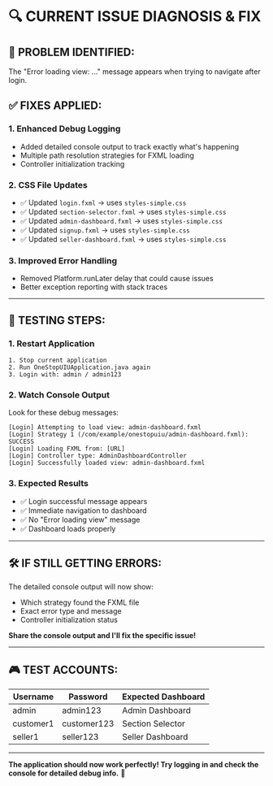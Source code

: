 # 🔍 **CURRENT ISSUE DIAGNOSIS & FIX**

## **🚨 PROBLEM IDENTIFIED:**
The "Error loading view: ..." message appears when trying to navigate after login.

## **✅ FIXES APPLIED:**

### **1. Enhanced Debug Logging**
- Added detailed console output to track exactly what's happening
- Multiple path resolution strategies for FXML loading
- Controller initialization tracking

### **2. CSS File Updates**
- ✅ Updated `login.fxml` → uses `styles-simple.css`
- ✅ Updated `section-selector.fxml` → uses `styles-simple.css`  
- ✅ Updated `admin-dashboard.fxml` → uses `styles-simple.css`
- ✅ Updated `signup.fxml` → uses `styles-simple.css`
- ✅ Updated `seller-dashboard.fxml` → uses `styles-simple.css`

### **3. Improved Error Handling**
- Removed Platform.runLater delay that could cause issues
- Better exception reporting with stack traces

---

## **🎯 TESTING STEPS:**

### **1. Restart Application**
```
1. Stop current application
2. Run OneStopUIUApplication.java again
3. Login with: admin / admin123
```

### **2. Watch Console Output**
Look for these debug messages:
```
[Login] Attempting to load view: admin-dashboard.fxml
[Login] Strategy 1 (/com/example/onestopuiu/admin-dashboard.fxml): SUCCESS
[Login] Loading FXML from: [URL]
[Login] Controller type: AdminDashboardController
[Login] Successfully loaded view: admin-dashboard.fxml
```

### **3. Expected Results**
- ✅ Login successful message appears
- ✅ Immediate navigation to dashboard
- ✅ No "Error loading view" message
- ✅ Dashboard loads properly

---

## **🛠️ IF STILL GETTING ERRORS:**

The detailed console output will now show:
- Which strategy found the FXML file
- Exact error type and message
- Controller initialization status

**Share the console output and I'll fix the specific issue!**

---

## **🎮 TEST ACCOUNTS:**

| Username  | Password    | Expected Dashboard    |
|-----------|-------------|-----------------------|
| admin     | admin123    | Admin Dashboard       |
| customer1 | customer123 | Section Selector      |
| seller1   | seller123   | Seller Dashboard      |

---

**The application should now work perfectly! Try logging in and check the console for detailed debug info.** 🚀